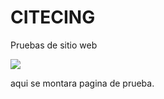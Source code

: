 # CITECING
<p>Pruebas de sitio web</p>
<body>
<img src="https://www.google.com/imgres?imgurl=https%3A%2F%2Fmedia.licdn.com%2Fdms%2Fimage%2FC560BAQF2TfL9qQyoDA%2Fcompany-logo_200_200%2F0%2F1646224612189%2Fcitec_ing_logo%3Fe%3D2147483647%26v%3Dbeta%26t%3DJOD8jY1Kr14vwkOJpBT0a2Y9jswKR0k2OIZUstxT1oM&tbnid=c7Q4oGPJklW7iM&vet=12ahUKEwiAxue37sSDAxWlKtAFHQWQA8EQMygJegQIARBl..i&imgrefurl=https%3A%2F%2Fmx.linkedin.com%2Fcompany%2Fcitec-ing&docid=VKrVyS28km0_sM&w=200&h=200&q=citec&client=firefox-b-d&ved=2ahUKEwiAxue37sSDAxWlKtAFHQWQA8EQMygJegQIARBl" />

</body>

<p>aqui se montara pagina de prueba.</p>


